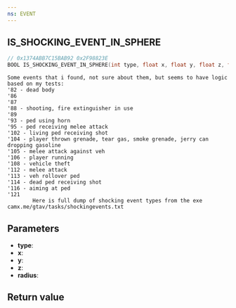 ```yaml
---
ns: EVENT
---
```

## IS_SHOCKING_EVENT_IN_SPHERE

```c
// 0x1374ABB7C15BAB92 0x2F98823E
BOOL IS_SHOCKING_EVENT_IN_SPHERE(int type, float x, float y, float z, float radius);
```

```
Some events that i found, not sure about them, but seems to have logic based on my tests:  
'82 - dead body  
'86   
'87   
'88 - shooting, fire extinguisher in use  
'89   
'93 - ped using horn  
'95 - ped receiving melee attack  
'102 - living ped receiving shot  
'104 - player thrown grenade, tear gas, smoke grenade, jerry can dropping gasoline  
'105 - melee attack against veh  
'106 - player running  
'108 - vehicle theft  
'112 - melee attack  
'113 - veh rollover ped  
'114 - dead ped receiving shot  
'116 - aiming at ped  
'121   
		Here is full dump of shocking event types from the exe camx.me/gtav/tasks/shockingevents.txt  
```

## Parameters
* **type**: 
* **x**: 
* **y**: 
* **z**: 
* **radius**: 

## Return value
